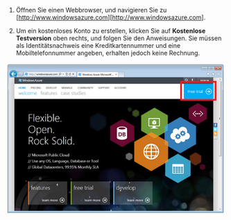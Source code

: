 1.  Öffnen Sie einen Webbrowser, und navigieren Sie zu [<http://www.windowsazure.com>][<http://www.windowsazure.com>].

2.  Um ein kostenloses Konto zu erstellen, klicken Sie auf **Kostenlose Testversion** oben rechts, und folgen Sie den Anweisungen. Sie müssen als Identitätsnachweis eine Kreditkartennummer und eine Mobiltelefonnummer angeben, erhalten jedoch keine Rechnung.

![Azure-Website][Azure-Website]

  [Azure-Website]: ./media/create-azure-account/freetrialonwindowsazurehomepage.png
